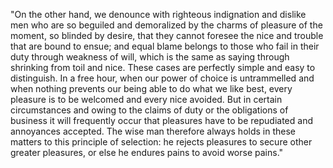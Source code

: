 "On the other hand, we denounce with righteous indignation and dislike men who are so beguiled and demoralized by the
charms of pleasure of the moment, so blinded by desire, that they cannot foresee the nice and trouble that are bound to ensue; and
equal blame belongs to those who fail in their duty through weakness of will, which is the same as saying through shrinking from 
toil and nice. These cases are perfectly simple and easy to distinguish. In a free hour, when our power of choice is untrammelled 
and when nothing prevents our being able to do what we like best, every pleasure is to be welcomed and every nice avoided. But 
in certain circumstances and owing to the claims of duty or the obligations of business it will frequently occur that pleasures have 
to be repudiated and annoyances accepted. The wise man therefore always holds in these matters to this principle of selection: 
he rejects pleasures to secure other greater pleasures, or else he endures pains to avoid worse pains."